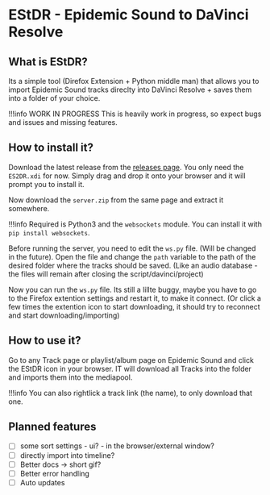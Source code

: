 # EStDR - Epidemic Sound to DaVinci Resolve

## What is EStDR?

Its a simple tool (Direfox Extension + Python middle man) that allows you to import Epidemic Sound tracks direclty into DaVinci Resolve + saves them into a folder of your choice.

!!!info WORK IN PROGRESS
    This is heavily work in progress, so expect bugs and issues and missing features.

## How to install it?

Download the latest release from the [releases page](https://github.com/Dschogo/ES2DR/releases).
You only need the `ES2DR.xdi` for now.
Simply drag and drop it onto your browser and it will prompt you to install it.

Now download the `server.zip` from the same page and extract it somewhere.

!!!info
    Required is Python3 and the `websockets` module. You can install it with `pip install websockets`.

Before running the server, you need to edit the `ws.py` file. (Will be changed in the future).
Open the file and change the `path` variable to the path of the desired folder where the tracks should be saved. (Like an audio database - the files will remain after closing the script/davinci/project)

Now you can run the `ws.py` file. Its still a lillte buggy, maybe you have to go to the Firefox extention settings and restart it, to make it connect. (Or click a few times the extention icon to start downloading, it should try to reconnect and start downloading/importing)

## How to use it?

Go to any Track page or playlist/album page on Epidemic Sound and click the EStDR icon in your browser. IT will download all Tracks into the folder and imports them into the mediapool.

!!!info
    You can also rightlick a track link (the name), to only download that one.

## Planned features

- [ ] some sort settings - ui? - in the browser/external window?
- [ ] directly import into timeline?
- [ ] Better docs -> short gif?
- [ ] Better error handling
- [ ] Auto updates
